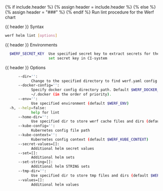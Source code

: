 {% if include.header %}
{% assign header = include.header %}
{% else %}
{% assign header = "###" %}
{% endif %}
Run lint procedure for the Werf chart

{{ header }} Syntax

```bash
werf helm lint [options]
```

{{ header }} Environments

```bash
  $WERF_SECRET_KEY  Use specified secret key to extract secrets for the deploy; recommended way to 
                    set secret key in CI-system
```

{{ header }} Options

```bash
      --dir='':
            Change to the specified directory to find werf.yaml config
      --docker-config='':
            Specify docker config directory path. Default $WERF_DOCKER_CONFIG or $DOCKER_CONFIG or 
            ~/.docker (in the order of priority).
      --env='':
            Use specified environment (default $WERF_ENV)
  -h, --help=false:
            help for lint
      --home-dir='':
            Use specified dir to store werf cache files and dirs (default $WERF_HOME or ~/.werf)
      --kube-config='':
            Kubernetes config file path
      --kube-context='':
            Kubernetes config context (default $WERF_KUBE_CONTEXT)
      --secret-values=[]:
            Additional helm secret values
      --set=[]:
            Additional helm sets
      --set-string=[]:
            Additional helm STRING sets
      --tmp-dir='':
            Use specified dir to store tmp files and dirs (default $WERF_TMP_DIR or system tmp dir)
      --values=[]:
            Additional helm values
```

